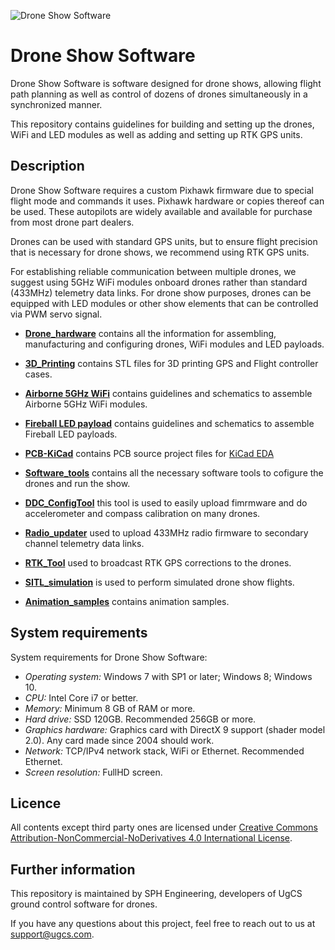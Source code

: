 ![Drone Show Software](./DroneShowSoftware_Logo.png)

Drone Show Software
=========

Drone Show Software is software designed for drone shows, allowing flight path planning as well as control of dozens of drones simultaneously in a synchronized manner.

This repository contains guidelines for building and setting up the drones, WiFi and LED modules as well as adding and setting up RTK GPS units.

Description
-----------

Drone Show Software requires a custom Pixhawk firmware due to special flight mode and commands it uses. Pixhawk hardware or copies thereof can be used. These autopilots are widely available and available for purchase from most drone part dealers.

Drones can be used with standard GPS units, but to ensure flight precision that is necessary for drone shows, we recommend using RTK GPS units.

For establishing reliable communication between multiple drones, we suggest using 5GHz WiFi modules onboard drones rather than standard (433MHz) telemetry data links.
For drone show purposes, drones can be equipped with LED modules or other show elements that can be controlled via PWM servo signal.

- [**Drone_hardware**](./Drone_hardware) contains all the information for assembling, manufacturing and configuring drones, WiFi modules and LED payloads.

 - [**3D_Printing**](./3D_Printing) contains STL files for 3D printing GPS and Flight controller cases.
 
 - [**Airborne 5GHz WiFi**](./Drone_hardware/Airborne_5GHz_WiFi) contains guidelines and schematics to assemble Airborne 5GHz WiFi modules.

 - [**Fireball LED payload**](./Drone_hardware/Fireball_LED_payload) contains guidelines and schematics to assemble Fireball LED payloads.

 - [**PCB-KiCad**](./Drone_hardware/PCB-KiCad/lib) contains PCB source project files for [KiCad EDA](http://kicad.org/)

- [**Software_tools**](./Software_tools) contains all the necessary software tools to cofigure the drones and run the show.

 - [**DDC_ConfigTool**](./Software_tools/DDC_ConfigTool) this tool is used to easily upload fimrmware and do accelerometer and compass calibration on many drones.
 
 - [**Radio_updater**](./Software_tools/Radio_updater) used to upload 433MHz radio firmware to secondary channel telemetry data links.

 - [**RTK_Tool**](./Software_tools/RTK_Tool) used to broadcast RTK GPS corrections to the drones.

 - [**SITL_simulation**](./Software_tools/SITL_simulation) is used to perform simulated drone show flights.

- [**Animation_samples**](./Animation_samples) contains animation samples.




System requirements
-------------------

System requirements for Drone Show Software:

- *Operating system:* Windows 7 with SP1 or later; Windows 8; Windows 10.
- *CPU:* Intel Core i7 or better.
- *Memory:* Minimum 8 GB of RAM or more.
- *Hard drive:* SSD 120GB. Recommended 256GB or more.
- *Graphics hardware:* Graphics card with DirectX 9 support (shader model 2.0). Any card made since 2004 should work.
- *Network:* TCP/IPv4 network stack, WiFi or Ethernet. Recommended Ethernet.
- *Screen resolution:* FullHD screen.

Licence
-------

All contents except third party ones are licensed under [Creative Commons Attribution-NonCommercial-NoDerivatives 4.0 International License](https://creativecommons.org/licenses/by-nc-nd/4.0/).

Further information
-------------------

This repository is maintained by SPH Engineering, developers of UgCS ground control software for drones.

If you have any questions about this project, feel free to reach out to us at <support@ugcs.com>.
